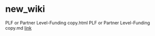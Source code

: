# new_wiki

PLF or Partner Level-Funding copy.html
PLF or Partner Level-Funding copy.md
[link](./PLF%20or%20Partner%20Level-Funding.md)
